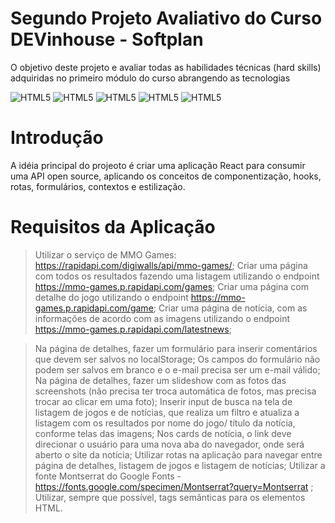 # Segundo Projeto Avaliativo do Curso DEVinhouse - Softplan

O objetivo deste projeto e avaliar todas as habilidades técnicas (hard skills) adquiridas no primeiro módulo do curso abrangendo as tecnologias 

![HTML5](https://img.shields.io/badge/HTML5-E34F26?style=for-the-badge&logo=html5&logoColor=white)
![HTML5](https://img.shields.io/badge/CSS3-1572B6?style=for-the-badge&logo=css3&logoColor=white)
![HTML5](https://img.shields.io/badge/JavaScript-F7DF1E?style=for-the-badge&logo=javascript&logoColor=black)
![HTML5](https://img.shields.io/badge/Node.js-43853D?style=for-the-badge&logo=node.js&logoColor=white)
![HTML5](https://img.shields.io/badge/React-20232A?style=for-the-badge&logo=react&logoColor=61DAFB)


# Introdução

A idéia principal do projeoto é criar uma aplicação React para consumir uma API open source, aplicando os conceitos de componentização, hooks, rotas, formulários, contextos e estilização.

# Requisitos da Aplicação

> Utilizar o serviço de MMO Games: https://rapidapi.com/digiwalls/api/mmo-games/;
> Criar uma página com todos os resultados fazendo uma listagem utilizando o endpoint https://mmo-games.p.rapidapi.com/games;
> Criar uma página com detalhe do jogo utilizando o endpoint https://mmo-games.p.rapidapi.com/game;
> Criar uma página de notícia, com as informações de acordo com as imagens utilizando o endpoint https://mmo-games.p.rapidapi.com/latestnews;

> Na página de detalhes, fazer um formulário para inserir comentários que devem ser salvos no localStorage;
> Os campos do formulário não podem ser salvos em branco e o e-mail precisa ser um e-mail válido;
> Na página de detalhes, fazer um slideshow com as fotos das screenshots (não precisa ter troca automática de fotos, mas precisa trocar ao clicar em uma foto);
> Inserir input de busca na tela de listagem de jogos e de notícias, que realiza um filtro e atualiza a listagem com os resultados por nome do jogo/ título da notícia, conforme telas das imagens;
> Nos cards de notícia, o link deve direcionar o usuário para uma nova aba do navegador, onde será aberto o site da notícia;
> Utilizar rotas na aplicação para navegar entre página de detalhes, listagem de jogos e listagem de notícias;
> Utilizar a fonte Montserrat do Google Fonts - https://fonts.google.com/specimen/Montserrat?query=Montserrat ;
> Utilizar, sempre que possível, tags semânticas para os elementos HTML.